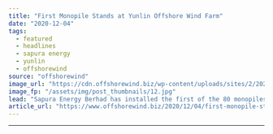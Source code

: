 ```yaml
---
title: "First Monopile Stands at Yunlin Offshore Wind Farm"
date: "2020-12-04"
tags: 
  - featured
  - headlines
  - sapura energy
  - yunlin
  - offshorewind
source: "offshorewind"
image_url: "https://cdn.offshorewind.biz/wp-content/uploads/sites/2/2020/12/04111003/First-Monopile-Stands-at-Yunlin-Offshore-Wind-Farm.jpg"
image_fp: "/assets/img/post_thumbnails/12.jpg"
lead: "Sapura Energy Berhad has installed the first of the 80 monopiles at the 640"
article_url: "https://www.offshorewind.biz/2020/12/04/first-monopile-stands-at-yunlin-offshore-wind-farm/"
---
```


---
